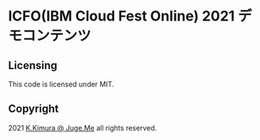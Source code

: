 # ICFO(IBM Cloud Fest Online) 2021 デモコンテンツ


## Licensing

This code is licensed under MIT.


## Copyright

2021 [K.Kimura @ Juge.Me](https://github.com/dotnsf) all rights reserved.

